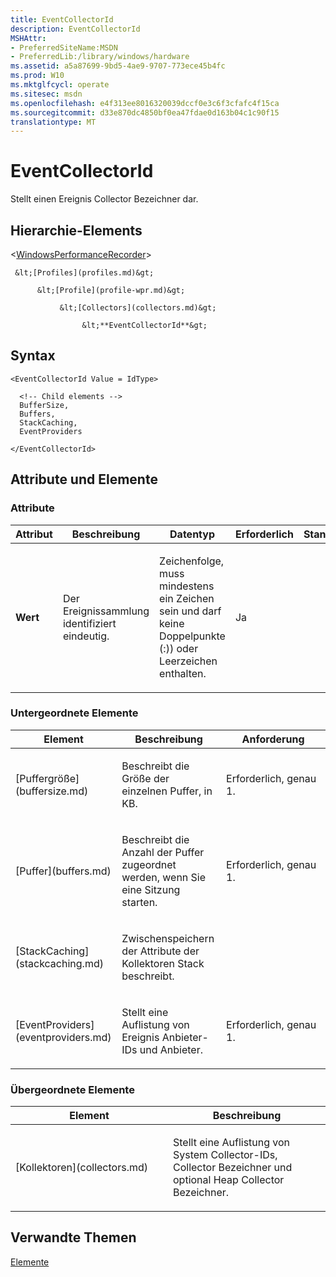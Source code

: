 ```yaml
---
title: EventCollectorId
description: EventCollectorId
MSHAttr:
- PreferredSiteName:MSDN
- PreferredLib:/library/windows/hardware
ms.assetid: a5a87699-9bd5-4ae9-9707-773ece45b4fc
ms.prod: W10
ms.mktglfcycl: operate
ms.sitesec: msdn
ms.openlocfilehash: e4f313ee8016320039dccf0e3c6f3cfafc4f15ca
ms.sourcegitcommit: d33e870dc4850bf0ea47fdae0d163b04c1c90f15
translationtype: MT
---
```

# <a name="eventcollectorid"></a>EventCollectorId


Stellt einen Ereignis Collector Bezeichner dar.

## <a name="element-hierarchy"></a>Hierarchie-Elements


&lt;[WindowsPerformanceRecorder](windowsperformancerecorder.md)&gt;

     &lt;[Profiles](profiles.md)&gt;

          &lt;[Profile](profile-wpr.md)&gt;

               &lt;[Collectors](collectors.md)&gt;

                    &lt;**EventCollectorId**&gt;

## <a name="syntax"></a>Syntax


``` syntax
<EventCollectorId Value = IdType>

  <!-- Child elements -->
  BufferSize,
  Buffers,
  StackCaching,
  EventProviders

</EventCollectorId>
```

## <a name="attributes-and-elements"></a>Attribute und Elemente


### <a name="attributes"></a>Attribute

<table>
<colgroup>
<col width="20%" />
<col width="20%" />
<col width="20%" />
<col width="20%" />
<col width="20%" />
</colgroup>
<thead>
<tr class="header">
<th>Attribut</th>
<th>Beschreibung</th>
<th>Datentyp</th>
<th>Erforderlich</th>
<th>Standard</th>
</tr>
</thead>
<tbody>
<tr class="odd">
<td><p><strong>Wert</strong></p></td>
<td><p>Der Ereignissammlung identifiziert eindeutig.</p></td>
<td><p>Zeichenfolge, muss mindestens ein Zeichen sein und darf keine Doppelpunkte (:)) oder Leerzeichen enthalten.</p></td>
<td><p>Ja</p></td>
<td><p></p></td>
</tr>
</tbody>
</table>

 

### <a name="child-elements"></a>Untergeordnete Elemente

<table>
<colgroup>
<col width="33%" />
<col width="33%" />
<col width="33%" />
</colgroup>
<thead>
<tr class="header">
<th>Element</th>
<th>Beschreibung</th>
<th>Anforderung</th>
</tr>
</thead>
<tbody>
<tr class="odd">
<td><p>[Puffergröße](buffersize.md)</p></td>
<td><p>Beschreibt die Größe der einzelnen Puffer, in KB.</p></td>
<td><p>Erforderlich, genau 1.</p></td>
</tr>
<tr class="even">
<td><p>[Puffer](buffers.md)</p></td>
<td><p>Beschreibt die Anzahl der Puffer zugeordnet werden, wenn Sie eine Sitzung starten.</p></td>
<td><p>Erforderlich, genau 1.</p></td>
</tr>
<tr class="odd">
<td><p>[StackCaching](stackcaching.md)</p></td>
<td><p>Zwischenspeichern der Attribute der Kollektoren Stack beschreibt.</p></td>
<td><p></p></td>
</tr>
<tr class="even">
<td><p>[EventProviders](eventproviders.md)</p></td>
<td><p>Stellt eine Auflistung von Ereignis Anbieter-IDs und Anbieter.</p></td>
<td><p>Erforderlich, genau 1.</p></td>
</tr>
</tbody>
</table>

 

### <a name="parent-elements"></a>Übergeordnete Elemente

<table>
<colgroup>
<col width="50%" />
<col width="50%" />
</colgroup>
<thead>
<tr class="header">
<th>Element</th>
<th>Beschreibung</th>
</tr>
</thead>
<tbody>
<tr class="odd">
<td><p>[Kollektoren](collectors.md)</p></td>
<td><p>Stellt eine Auflistung von System Collector-IDs, Collector Bezeichner und optional Heap Collector Bezeichner.</p></td>
</tr>
</tbody>
</table>

 

## <a name="related-topics"></a>Verwandte Themen


[Elemente](elements.md)

 

 







